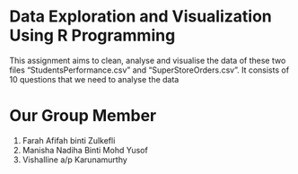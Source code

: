 # Data Exploration and Visualization Using R Programming
This assignment aims to clean, analyse and visualise the data of these two files “StudentsPerformance.csv” and “SuperStoreOrders.csv”. It consists of 10 questions that we need to analyse the data

# Our Group Member
1. Farah Afifah binti Zulkefli
2. Manisha Nadiha Binti Mohd Yusof
3. Vishalline a/p Karunamurthy

